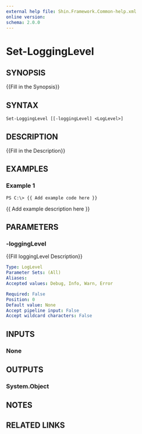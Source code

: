 ```yaml
---
external help file: Shin.Framework.Common-help.xml
online version: 
schema: 2.0.0
---
```


# Set-LoggingLevel

## SYNOPSIS
{{Fill in the Synopsis}}

## SYNTAX

```
Set-LoggingLevel [[-loggingLevel] <LogLevel>]
```

## DESCRIPTION
{{Fill in the Description}}

## EXAMPLES

### Example 1
```
PS C:\> {{ Add example code here }}
```

{{ Add example description here }}

## PARAMETERS

### -loggingLevel
{{Fill loggingLevel Description}}

```yaml
Type: LogLevel
Parameter Sets: (All)
Aliases: 
Accepted values: Debug, Info, Warn, Error

Required: False
Position: 0
Default value: None
Accept pipeline input: False
Accept wildcard characters: False
```

## INPUTS

### None


## OUTPUTS

### System.Object

## NOTES

## RELATED LINKS

